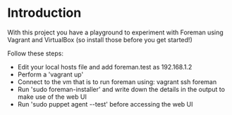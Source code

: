 # Introduction
With this project you have a playground to experiment with Foreman using Vagrant and VirtualBox (so install those before you get started!)

Follow these steps:

* Edit your local hosts file and add foreman.test as 192.168.1.2
* Perform a 'vagrant up'
* Connect to the vm that is to run foreman using: vagrant ssh foreman
* Run 'sudo foreman-installer' and write down the details in the output to make use of the web UI
* Run 'sudo puppet agent --test' before accessing the web UI

